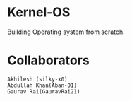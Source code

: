 # Kernel-OS
Building Operating system from scratch.




# Collaborators
    Akhilesh (silky-x0)
    Abdullah Khan(Aban-01)
    Gaurav Rai(GauravRai21)

